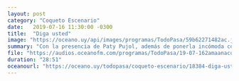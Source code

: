 ```yaml
---
layout: post
category: "Coqueto Escenario"
date:   2019-07-16 11:30:00 -0300
title:  "Diga usted"
image: "https://oceano.uy/api/images/programas/TodoPasa/59b62271482ac.jpeg"
summary: "Con la presencia de Paty Pujol, además de ponerla incómoda con cuestiones de la vida, Lubo Adusto aprovechó para analizar el candente mercado de pases del fútbol uruguayo. Las promesas y vicisitudes de Fede Buysán rindieron para hablar de otras cosas."
file: "https://audios.oceanofm.com/programas/TodoPasa/19-07-162amaanaconPatriciaPujolcoquetoescenario.mp3"
duration: "28:51"
oceanourl: "https://oceano.uy/todopasa/coqueto-escenario/18384-diga-usted"
---
```

  
